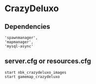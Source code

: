 # CrazyDeluxo

## Dependencies
```
'spawnmanager',
'mapmanager',
'mysql-async'
```

## server.cfg or resources.cfg

```
start nbk_crazydeluxo_images
start gamemap_crazydeluxo
```